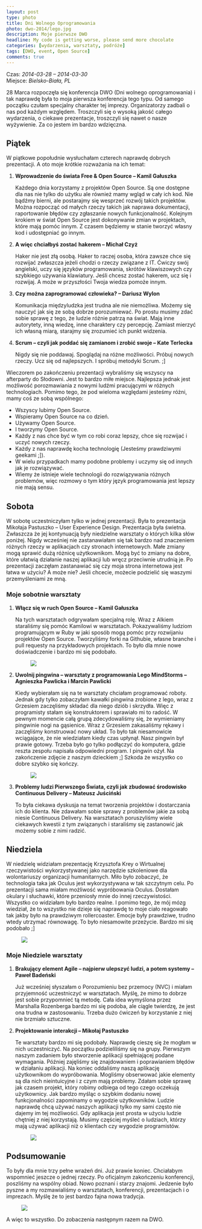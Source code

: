 ```yaml
---
layout: post
type: photo
title: Dni Wolnego Oprogramowania
photo: dwo-2014/lego.jpg
description: Moje pierwsze DWO
headline: My code is getting worse, please send more chocolate
categories: [wydarzenia, warsztaty, podróże]
tags: [DWO, event, Open Source]
comments: true
---
```


Czas: *2014-03-28 – 2014-03-30*<br>
Miejsce: *Bielsko-Biała, PL*

28 Marca rozpoczęła się konferencja DWO (Dni wolnego oprogramowania) i tak naprawdę była to moja pierwsza konferencja tego typu. Od samego początku czułam specjalny charakter tej imprezy. Organizatorzy zadbali o nas pod każdym względem. Troszczyli się o wysoką jakość całego wydarzenia, o ciekawe prezentacje, troszczyli się nawet o nasze wyżywienie. Za co jestem im bardzo wdzięczna.

## Piątek

W piątkowe popołudnie wysłuchałam czterech naprawdę dobrych prezentacji. A oto moje krótkie rozważania na ich temat:

1. **Wprowadzenie do świata Free & Open Source – Kamil Gałuszka**

    Każdego dnia korzystamy z projektów Open Source. Są one dostępne dla nas nie tylko do użytku ale również mamy wgląd w cały ich kod. Nie bądźmy bierni, ale postarajmy się wesprzeć rozwój takich projektów. Można rozpocząć od małych rzeczy takich jak naprawa dokumentacji, raportowanie błędów czy zgłaszanie nowych funkcjonalność. Kolejnym krokiem w świat Open Source jest dokonywanie zmian w projektach, które mają pomóc innym. Z czasem będziemy w stanie tworzyć własny kod i udostępniać go innym.

2. **A więc chciałbyś zostać hakerem – Michał Czyż**

    Haker nie jest złą osobą. Haker to raczej osoba, która zawsze chce się rozwijać zwłaszcza jeżeli chodzi o rzeczy związane z IT. Ćwiczy swój angielski, uczy się języków programowania, skrótów klawiszowych czy szybkiego używania klawiatury. Jeśli chcesz zostać hakerem, ucz się i rozwijaj. A może w przyszłości Twoja wiedza pomoże innym.

3. **Czy można zaprogramować człowieka? – Dariusz Wylon**

    Komunikacja międzyludzka jest trudna ale nie niemożliwa. Możemy się nauczyć jak się ze sobą dobrze porozumiewać. Po prostu musimy zdać sobie sprawę z tego, że ludzie różnie patrzą na świat. Mają inne autorytety, inną wiedzę, inne charaktery czy percepcję. Zamiast mierzyć ich własną miarą, starajmy się zrozumieć ich punkt widzenia.

4. **Scrum – czyli jak poddać się zamianom i zrobić swoje – Kate Terlecka**

    Nigdy się nie poddawaj. Spoglądaj na różne możliwości. Próbuj nowych rzeczy. Ucz się od najlepszych. I spróbuj metodyki Scrum. ;]

Wieczorem po zakończeniu prezentacji wybraliśmy się wszyscy na afterparty do Słodowni. Jest to bardzo miłe miejsce. Najlepsza jednak jest możliwość porozmawiania z nowymi ludźmi pracującymi w różnych technologiach. Pomimo tego, że pod wieloma względami jesteśmy różni, mamy coś ze sobą wspólnego:

- Wszyscy lubimy Open Source.
- Wspieramy Open Source na co dzień.
- Używamy Open Source.
- I tworzymy Open Source.
- Każdy z nas chce być w tym co robi coraz lepszy, chce się rozwijać i uczyć nowych rzeczy.
- Każdy z nas naprawdę kocha technologię (Jesteśmy prawdziwymi geekami ;]).
- W wielu przypadkach mamy podobne problemy i uczymy się od innych jak je rozwiązywać.
- Wiemy że istnieje wiele technologii do rozwiązywania różnych problemów, więc rozmowy o tym który język programowania jest lepszy nie mają sensu.

## Sobota

W sobotę uczestniczyłam tylko w jednej prezentacji. Była to prezentacja Mikołaja Pastuszko – User Experience Design. Prezentacja była świetna. Zwłaszcza że jej kontynuacją były niedzielne warsztaty o których kilka słów poniżej. Nigdy wcześniej nie zastanawiałam się tak bardzo nad znaczeniem różnych rzeczy w aplikacjach czy stronach internetowych. Małe zmiany mogą sprawić dużą różnicę użytkownikom. Mogą być to zmiany na dobre, które ułatwią działanie naszej aplikacji lub wręcz przeciwnie utrudnią je. Po prezentacji zaczęłam zastanawiać się czy moja strona internetowa jest łatwa w użyciu? A może nie? Jeśli chcecie, możecie podzielić się waszymi przemyśleniami ze mną.

### Moje sobotnie warsztaty

1. **Włącz się w ruch Open Source – Kamil Gałuszka**

    Na tych warsztatach odgrywałam specjalną rolę. Wraz z Alkiem staraliśmy się pomóc Kamilowi w warsztatach. Pokazywaliśmy ludziom programującym w Ruby w jaki sposób mogą pomóc przy rozwijaniu projektów Open Source. Tworzyliśmy forki na Githubie, własne branche i pull requesty na przykładowych projektach. To było dla mnie nowe doświadczenie i bardzo mi się podobało.
    <figure>
      <a href="{{ site.baseurl_root }}/images/dwo-2014/os.jpg"><img src="{{ site.baseurl_root }}/images/dwo-2014/os.jpg"></a>
    </figure>

2. **Uwolnij pingwina – warsztaty z programowania Lego MindStorms – Agnieszka Pawlicka i Marcin Pawlicki**

    Kiedy wybierałam się na te warsztaty chciałam programować roboty. Jednak gdy tylko zobaczyłam kawałki pingwina zrobione z lego, wraz z Grzesiem zaczęliśmy składać dla niego dziób i skrzydła. Więc z programisty stałam się konstruktorem i sprawiało mi to radość. W pewnym momencie całą grupą zdecydowaliśmy się, że wymieniamy pingwinie nogi na gąsienice. Wraz z Grzesiem zakasaliśmy rękawy i zaczęliśmy konstruować nowy układ. To było tak niesamowicie wciągające, że nie wiedziałam kiedy czas upłynął. Nasz pingwin był prawie gotowy. Trzeba było go tylko podłączyć do komputera, gdzie reszta zespołu napisała odpowiedni program. I pingwin ożył. Na zakończenie zdjęcie z naszym dzieckiem ;] Szkoda że wszystko co dobre szybko się kończy.
    <figure>
      <a href="{{ site.baseurl_root }}/images/dwo-2014/lego.jpg"><img src="{{ site.baseurl_root }}/images/dwo-2014/lego.jpg"></a>
    </figure>

3. **Problemy ludzi Pierwszego Świata, czyli jak zbudować środowisko Continuous Delivery – Mateusz Juściński**

    To była ciekawa dyskusja na temat tworzenia projektów i dostarczania ich do klienta. Nie zdawałam sobie sprawy z problemów jakie za sobą niesie Continuous Delivery. Na warsztatach poruszyliśmy wiele ciekawych kwestii z tym związanych i staraliśmy się zastanowić jak możemy sobie z nimi radzić.

## Niedziela

W niedzielę widziałam prezentację Krzysztofa Krey o Wirtualnej rzeczywistości wykorzystywanej jako narzędzie szkoleniowe dla wolontariuszy organizacji humanitarnych. Miło było zobaczyć, że technologia taka jak Oculus jest wykorzystywana w tak szczytnym celu. Po prezentacji sama miałam możliwość wypróbowania Oculus. Dostałam okulary i słuchawki, które przeniosły mnie do innej rzeczywistości. Wszystko co widziałam było bardzo realne. I pomimo tego, że mój mózg wiedział, że to wszystko nie dzieje się naprawdę to moje ciało reagowało tak jakby było na prawdziwym rollercoaster. Emocje były prawdziwe, trudno wtedy utrzymać równowagę. To było niesamowite przeżycie. Bardzo mi się podobało ;]

<figure>
  <a href="{{ site.baseurl_root }}/images/dwo-2014/oculus.jpg"><img src="{{ site.baseurl_root }}/images/dwo-2014/oculus.jpg"></a>
</figure>


### Moje Niedziele warsztaty

1. **Brakujący element Agile – najpierw ulepszyć ludzi, a potem systemy – Paweł Badeński**

    Już wcześniej słyszałam o Porozumieniu bez przemocy (NVC) i miałam przyjemność uczestniczyć w warsztatach. Myślę, że mimo to dobrze jest sobie przypomnieć tą metodę. Cała idea wymyślona przez Marshalla Rozenberga bardzo mi się podoba, ale ciągle twierdzę, że jest ona trudna w zastosowaniu. Trzeba dużo ćwiczeń by korzystanie z niej nie brzmiało sztuczne.

2. **Projektowanie interakcji – Mikołaj Pastuszko**

    Te warsztaty bardzo mi się podobały. Naprawdę cieszę się że mogłam w nich uczestniczyć. Na początku podzieliliśmy się na grupy. Pierwszym naszym zadaniem było stworzenie aplikacji spełniającej podane wymagania. Później zajęliśmy się znajdowaniem i poprawianiem błędów w działaniu aplikacji. Na koniec oddaliśmy naszą aplikację użytkownikom do wypróbowania. Mogliśmy obserwować jakie elementy są dla nich nieintuicyjne i z czym mają problemy. Zdałam sobie sprawę jak czasem projekt, który robimy odbiega od tego czego oczekują użytkownicy. Jak bardzo myśląc o szybkim dodaniu nowej funkcjonalności zapominamy o wygodzie użytkowników. Ludzie naprawdę chcą używać naszych aplikacji tylko my sami często nie dajemy im tej możliwości. Gdy aplikacja jest prosta w użyciu ludzie chętniej z niej korzystają. Musimy częściej myśleć o ludziach, którzy mają używać aplikacji niż o klientach czy wygodzie programistów.

    <figure>
      <a href="{{ site.baseurl_root }}/images/dwo-2014/ue.jpg"><img src="{{ site.baseurl_root }}/images/dwo-2014/ue.jpg"></a>
    </figure>

## Podsumowanie

To były dla mnie trzy pełne wrażeń dni. Już prawie koniec. Chciałabym wspomnieć jeszcze o jednej rzeczy. Po oficjalnym zakończeniu konferencji, poszliśmy na wspólny obiad. Nowo poznani i starzy znajomi. Jedzenie było pyszne a my rozmawialiśmy o warsztatach, konferencji, prezentacjach i o imprezach. Myślę że to jest bardzo fajna nowa tradycja.

<figure>
  <a href="{{ site.baseurl_root }}/images/dwo-2014/obiad.jpg"><img src="{{ site.baseurl_root }}/images/dwo-2014/obiad.jpg"></a>
</figure>


A więc to wszystko. Do zobaczenia następnym razem na DWO.
